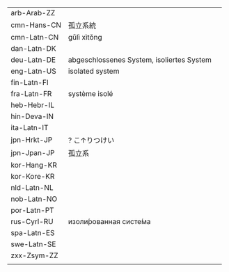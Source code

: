 | | | |
|-|-|-|
| arb-Arab-ZZ |  |  |
| cmn-Hans-CN | 孤立系統 |  |
| cmn-Latn-CN | gūlì xìtǒng |  |
| dan-Latn-DK |  |  |
| deu-Latn-DE | abgeschlossenes System, isoliertes System |  |
| eng-Latn-US | isolated system |  |
| fin-Latn-FI |  |  |
| fra-Latn-FR | système isolé |  |
| heb-Hebr-IL |  |  |
| hin-Deva-IN |  |  |
| ita-Latn-IT |  |  |
| jpn-Hrkt-JP | ? こ↑りつけい |  |
| jpn-Jpan-JP | 孤立系 |  |
| kor-Hang-KR |  |  |
| kor-Kore-KR |  |  |
| nld-Latn-NL |  |  |
| nob-Latn-NO |  |  |
| por-Latn-PT |  |  |
| rus-Cyrl-RU | изоли́рованная систе́ма |  |
| spa-Latn-ES |  |  |
| swe-Latn-SE |  |  |
| zxx-Zsym-ZZ |  |  |
|  |  |  |
